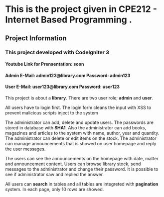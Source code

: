 <h1>This is the project given in CPE212 - Internet Based Programming .</h1>
<h2>Project Information</h2>
<h3> This project developed with <b>CodeIgniter 3</b></h3>
<h4>Youtube Link for Prensentation: soon </h4>
<h4>Admin E-Mail: admin123@library.com Password: admin123</h4>
<h4>User E-Mail: user123@library.com Password: user123</h4>
<p>This project is about a <b>library</b>. There are two user role; <b>admin</b> and <b>user</b>. </p>
<p>All users have to login first. The login form cleans the input with XSS to prevent malicious scripts inject to the system</p>
<p>The administrator can add, delete and update users. The passwords are stored in database with <b>SHA1</b>. Also the administrator can add books, magazines and articles to the system with name, author, year and quantity. The administrator can delete or edit items on the stock. The administrator can manage announcements that is showed on user homepage and reply the user messages.</p>
<p>The users can see the announcements on the homepage with date, matter and announcement content. Users can browse library stock, send messages to the administrator and change their password. It is possible to see if administrator saw and replied the answer.</p>
<p>All users can <b>search</b> in tables and all tables are integreted with <b>pagination</b> system. In each page, only 10 rows are showed.
